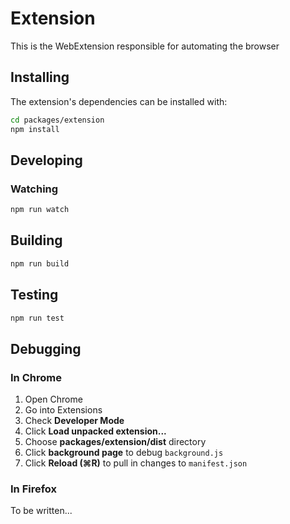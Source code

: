# Extension

This is the WebExtension responsible for automating the browser

## Installing

The extension's dependencies can be installed with:

```bash
cd packages/extension
npm install
```

## Developing

### Watching

```bash
npm run watch
```

## Building

```bash
npm run build
```

## Testing

```bash
npm run test
```

## Debugging

### In Chrome

1. Open Chrome
2. Go into Extensions
3. Check **Developer Mode**
4. Click **Load unpacked extension...**
5. Choose **packages/extension/dist** directory
6. Click **background page** to debug `background.js`
7. Click **Reload (⌘R)** to pull in changes to `manifest.json`

### In Firefox

To be written...
